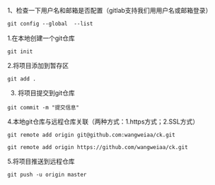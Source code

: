 1、检查一下用户名和邮箱是否配置（gitlab支持我们用用户名或邮箱登录）

```jsp
git config --global  --list
```

1.在本地创建一个git仓库

~~~
git init
~~~

2.将项目添加到暂存区

~~~
git add .
~~~

3. 将项目提交到git仓库

~~~
git commit -m "提交信息" 
~~~

4.本地git仓库与远程仓库关联（两种方式：1.https方式；2.SSL方式）

~~~
git remote add origin git@github.com:wangweiaa/ck.git
~~~

~~~
git remote add origin https://github.com/wangweiaa/ck.git
~~~

5.将项目推送到远程仓库

~~~
git push -u origin master
~~~

